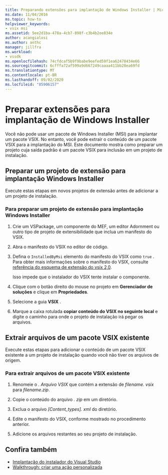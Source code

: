 ```yaml
---
title: Preparando extensões para implantação de Windows Installer | Microsoft Docs
ms.date: 11/04/2016
ms.topic: how-to
helpviewer_keywords:
- vsix msi
ms.assetid: 5ee2d1ba-478a-4cb7-898f-c3b4b2ee834e
author: acangialosi
ms.author: anthc
manager: jillfra
ms.workload:
- vssdk
ms.openlocfilehash: 74cfdcaf5b9f9babe9eefed59f1ea62478434e66
ms.sourcegitcommit: 6cfffa72af599a9d667249caaaa411bb28ea69fd
ms.translationtype: MT
ms.contentlocale: pt-BR
ms.lasthandoff: 09/02/2020
ms.locfileid: "85906157"
---
```

# <a name="prepare-extensions-for-windows-installer-deployment"></a>Preparar extensões para implantação de Windows Installer
Você não pode usar um pacote de Windows Installer (MSI) para implantar um pacote VSIX. No entanto, você pode extrair o conteúdo de um pacote VSIX para a implantação do MSI. Este documento mostra como preparar um projeto cuja saída padrão é um pacote VSIX para inclusão em um projeto de instalação.

## <a name="prepare-an-extension-project-for-windows-installer-deployment"></a>Preparar um projeto de extensão para implantação Windows Installer
 Execute estas etapas em novos projetos de extensão antes de adicionar a um projeto de instalação.

### <a name="to-prepare-an-extension-project-for-windows-installer-deployment"></a>Para preparar um projeto de extensão para implantação Windows Installer

1. Crie um VSPackage, um componente do MEF, um editor Adornment ou outro tipo de projeto de extensibilidade que inclua um manifesto do VSIX.

2. Abra o manifesto do VSIX no editor de código.

3. Defina o `InstalledByMsi` elemento do manifesto do VSIX como `true` . Para obter mais informações sobre o manifesto do VSIX, consulte [referência do esquema de extensão do vsix 2,0](../extensibility/vsix-extension-schema-2-0-reference.md).

     Isso impede que o instalador do VSIX tente instalar o componente.

4. Clique com o botão direito do mouse no projeto em **Gerenciador de soluções** e clique em **Propriedades**.

5. Selecione a guia **VSIX** .

6. Marque a caixa rotulada **copiar conteúdo do VSIX no seguinte local** e digite o caminho para onde o projeto de instalação irá pegar os arquivos.

## <a name="extract-files-from-an-existing-vsix-package"></a>Extrair arquivos de um pacote VSIX existente
 Execute estas etapas para adicionar o conteúdo de um pacote VSIX existente a um projeto de instalação quando você não tiver os arquivos de origem.

### <a name="to-extract-files-from-an-existing-vsix-package"></a>Para extrair arquivos de um pacote VSIX existente

1. Renomeie o *. Arquivo VSIX* que contém a extensão de *filename. vsix* para *filename.zip*.

2. Copie o conteúdo do arquivo *. zip* em um diretório.

3. Exclua o arquivo *[Content_types]. xml* do diretório.

4. Edite o manifesto do VSIX, conforme mostrado no procedimento anterior.

5. Adicione os arquivos restantes ao seu projeto de instalação.

## <a name="see-also"></a>Confira também
- [Implantação do instalador do Visual Studio](https://msdn.microsoft.com/library/121be21b-b916-43e2-8f10-8b080516d2a0)
- [Walkthrough: criar uma ação personalizada](/previous-versions/visualstudio/visual-studio-2010/d9k65z2d(v=vs.100))
